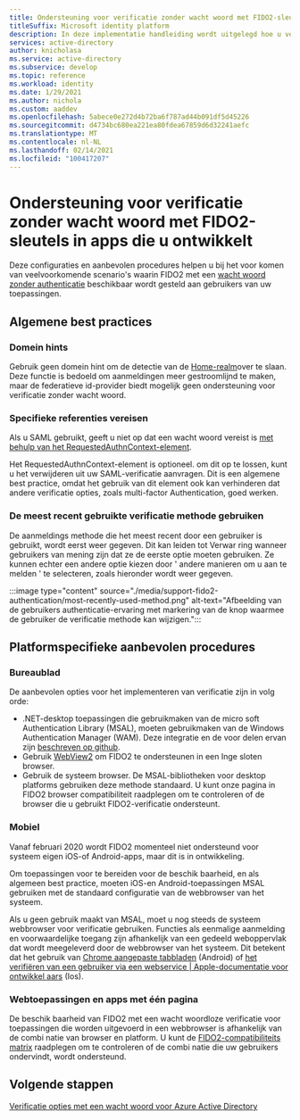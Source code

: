 ```yaml
---
title: Ondersteuning voor verificatie zonder wacht woord met FIDO2-sleutels in apps die u ontwikkelt | Azure
titleSuffix: Microsoft identity platform
description: In deze implementatie handleiding wordt uitgelegd hoe u verificatie zonder wacht woord ondersteunt met FIDO2-beveiligings sleutels in de toepassingen die u ontwikkelt
services: active-directory
author: knicholasa
ms.service: active-directory
ms.subservice: develop
ms.topic: reference
ms.workload: identity
ms.date: 1/29/2021
ms.author: nichola
ms.custom: aaddev
ms.openlocfilehash: 5abece0e272d4b72ba6f787ad44b091df5d45226
ms.sourcegitcommit: d4734bc680ea221ea80fdea67859d6d32241aefc
ms.translationtype: MT
ms.contentlocale: nl-NL
ms.lasthandoff: 02/14/2021
ms.locfileid: "100417207"
---
```

# <a name="support-passwordless-authentication-with-fido2-keys-in-apps-you-develop"></a>Ondersteuning voor verificatie zonder wacht woord met FIDO2-sleutels in apps die u ontwikkelt

Deze configuraties en aanbevolen procedures helpen u bij het voor komen van veelvoorkomende scenario's waarin FIDO2 met een [wacht woord zonder authenticatie](../../active-directory/authentication/concept-authentication-passwordless.md) beschikbaar wordt gesteld aan gebruikers van uw toepassingen.

## <a name="general-best-practices"></a>Algemene best practices

### <a name="domain-hints"></a>Domein hints

Gebruik geen domein hint om de detectie van de [Home-realm](../../active-directory/manage-apps/configure-authentication-for-federated-users-portal.md)over te slaan. Deze functie is bedoeld om aanmeldingen meer gestroomlijnd te maken, maar de federatieve id-provider biedt mogelijk geen ondersteuning voor verificatie zonder wacht woord.

### <a name="requiring-specific-credentials"></a>Specifieke referenties vereisen

Als u SAML gebruikt, geeft u niet op dat een wacht woord vereist is [met behulp van het RequestedAuthnContext-element](single-sign-on-saml-protocol.md#requestauthncontext).

Het RequestedAuthnContext-element is optioneel. om dit op te lossen, kunt u het verwijderen uit uw SAML-verificatie aanvragen. Dit is een algemene best practice, omdat het gebruik van dit element ook kan verhinderen dat andere verificatie opties, zoals multi-factor Authentication, goed werken.

### <a name="using-the-most-recently-used-authentication-method"></a>De meest recent gebruikte verificatie methode gebruiken

De aanmeldings methode die het meest recent door een gebruiker is gebruikt, wordt eerst weer gegeven. Dit kan leiden tot Verwar ring wanneer gebruikers van mening zijn dat ze de eerste optie moeten gebruiken. Ze kunnen echter een andere optie kiezen door ' andere manieren om u aan te melden ' te selecteren, zoals hieronder wordt weer gegeven.

:::image type="content" source="./media/support-fido2-authentication/most-recently-used-method.png" alt-text="Afbeelding van de gebruikers authenticatie-ervaring met markering van de knop waarmee de gebruiker de verificatie methode kan wijzigen.":::

## <a name="platform-specific-best-practices"></a>Platformspecifieke aanbevolen procedures

### <a name="desktop"></a>Bureaublad

De aanbevolen opties voor het implementeren van verificatie zijn in volg orde:

- .NET-desktop toepassingen die gebruikmaken van de micro soft Authentication Library (MSAL), moeten gebruikmaken van de Windows Authentication Manager (WAM). Deze integratie en de voor delen ervan zijn [beschreven op github](https://github.com/AzureAD/microsoft-authentication-library-for-dotnet/wiki/wam).
- Gebruik [WebView2](https://docs.microsoft.com/microsoft-edge/webview2/) om FIDO2 te ondersteunen in een Inge sloten browser.
- Gebruik de systeem browser. De MSAL-bibliotheken voor desktop platforms gebruiken deze methode standaard. U kunt onze pagina in FIDO2 browser compatibiliteit raadplegen om te controleren of de browser die u gebruikt FIDO2-verificatie ondersteunt.

### <a name="mobile"></a>Mobiel

Vanaf februari 2020 wordt FIDO2 momenteel niet ondersteund voor systeem eigen iOS-of Android-apps, maar dit is in ontwikkeling.

Om toepassingen voor te bereiden voor de beschik baarheid, en als algemeen best practice, moeten iOS-en Android-toepassingen MSAL gebruiken met de standaard configuratie van de webbrowser van het systeem.

Als u geen gebruik maakt van MSAL, moet u nog steeds de systeem webbrowser voor verificatie gebruiken. Functies als eenmalige aanmelding en voorwaardelijke toegang zijn afhankelijk van een gedeeld weboppervlak dat wordt meegeleverd door de webbrowser van het systeem. Dit betekent dat het gebruik van [Chrome aangepaste tabbladen](https://developer.chrome.com/docs/multidevice/android/customtabs/) (Android) of [het verifiëren van een gebruiker via een webservice | Apple-documentatie voor ontwikkel aars](https://developer.apple.com/documentation/authenticationservices/authenticating_a_user_through_a_web_service) (Ios).

### <a name="web-and-single-page-apps"></a>Webtoepassingen en apps met één pagina

De beschik baarheid van FIDO2 met een wacht woordloze verificatie voor toepassingen die worden uitgevoerd in een webbrowser is afhankelijk van de combi natie van browser en platform. U kunt de [FIDO2-compatibiliteits matrix](../authentication/fido2-compatibility.md) raadplegen om te controleren of de combi natie die uw gebruikers ondervindt, wordt ondersteund.

## <a name="next-steps"></a>Volgende stappen

[Verificatie opties met een wacht woord voor Azure Active Directory](../../active-directory/authentication/concept-authentication-passwordless.md)
